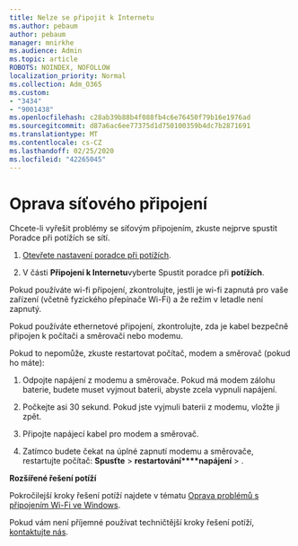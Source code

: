 ```yaml
---
title: Nelze se připojit k Internetu
ms.author: pebaum
author: pebaum
manager: mnirkhe
ms.audience: Admin
ms.topic: article
ROBOTS: NOINDEX, NOFOLLOW
localization_priority: Normal
ms.collection: Adm_O365
ms.custom:
- "3434"
- "9001438"
ms.openlocfilehash: c28ab39b88b4f088fb4c6e76450f79b16e1976ad
ms.sourcegitcommit: d87a6ac6ee77375d1d750100359b4dc7b2871691
ms.translationtype: MT
ms.contentlocale: cs-CZ
ms.lasthandoff: 02/25/2020
ms.locfileid: "42265045"
---
```

# <a name="fix-network-connection"></a>Oprava síťového připojení

Chcete-li vyřešit problémy se síťovým připojením, zkuste nejprve spustit Poradce při potížích se sítí. 

1. [Otevřete nastavení poradce při potížích](ms-settings:troubleshoot).

2. V části **Připojení k Internetu**vyberte Spustit poradce při **potížích**.

Pokud používáte wi-fi připojení, zkontrolujte, jestli je wi-fi zapnutá pro vaše zařízení (včetně fyzického přepínače Wi-Fi) a že režim v letadle není zapnutý.

Pokud používáte ethernetové připojení, zkontrolujte, zda je kabel bezpečně připojen k počítači a směrovači nebo modemu.

Pokud to nepomůže, zkuste restartovat počítač, modem a směrovač (pokud ho máte):

1. Odpojte napájení z modemu a směrovače. Pokud má modem zálohu baterie, budete muset vyjmout baterii, abyste zcela vypnuli napájení.

2. Počkejte asi 30 sekund. Pokud jste vyjmuli baterii z modemu, vložte ji zpět.

3. Připojte napájecí kabel pro modem a směrovač.

4. Zatímco budete čekat na úplné zapnutí modemu a směrovače, restartujte počítač: **Spusťte** > **restartování****napájení** > .

**Rozšířené řešení potíží**

Pokročilejší kroky řešení potíží najdete v tématu [Oprava problémů s připojením Wi-Fi ve Windows](https://support.microsoft.com/help/10741?ocid=SMC10741%2F). 

Pokud vám není příjemné používat techničtější kroky řešení potíží, [kontaktujte nás](https://support.microsoft.com/contactus).
